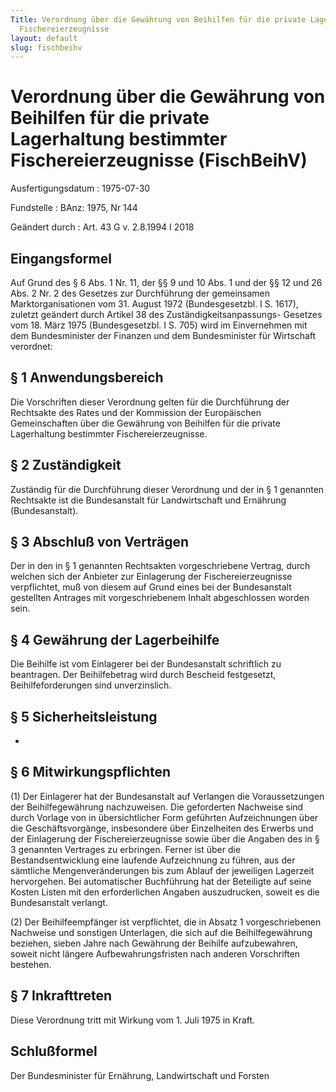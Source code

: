 ```yaml
---
Title: Verordnung über die Gewährung von Beihilfen für die private Lagerhaltung bestimmter
  Fischereierzeugnisse
layout: default
slug: fischbeihv
---
```


# Verordnung über die Gewährung von Beihilfen für die private Lagerhaltung bestimmter Fischereierzeugnisse (FischBeihV)

Ausfertigungsdatum
:   1975-07-30

Fundstelle
:   BAnz: 1975, Nr 144

Geändert durch
:   Art. 43 G v. 2.8.1994 I 2018


## Eingangsformel

Auf Grund des § 6 Abs. 1 Nr. 11, der §§ 9 und 10 Abs. 1 und der §§ 12
und 26 Abs. 2 Nr. 2 des Gesetzes zur Durchführung der gemeinsamen
Marktorganisationen vom 31. August 1972 (Bundesgesetzbl. I S. 1617),
zuletzt geändert durch Artikel 38 des Zuständigkeitsanpassungs-
Gesetzes vom 18. März 1975 (Bundesgesetzbl. I S. 705) wird im
Einvernehmen mit dem Bundesminister der Finanzen und dem
Bundesminister für Wirtschaft verordnet:


## § 1 Anwendungsbereich

Die Vorschriften dieser Verordnung gelten für die Durchführung der
Rechtsakte des Rates und der Kommission der Europäischen
Gemeinschaften über die Gewährung von Beihilfen für die private
Lagerhaltung bestimmter Fischereierzeugnisse.


## § 2 Zuständigkeit

Zuständig für die Durchführung dieser Verordnung und der in § 1
genannten Rechtsakte ist die Bundesanstalt für Landwirtschaft und
Ernährung (Bundesanstalt).


## § 3 Abschluß von Verträgen

Der in den in § 1 genannten Rechtsakten vorgeschriebene Vertrag, durch
welchen sich der Anbieter zur Einlagerung der Fischereierzeugnisse
verpflichtet, muß von diesem auf Grund eines bei der Bundesanstalt
gestellten Antrages mit vorgeschriebenem Inhalt abgeschlossen worden
sein.


## § 4 Gewährung der Lagerbeihilfe

Die Beihilfe ist vom Einlagerer bei der Bundesanstalt schriftlich zu
beantragen. Der Beihilfebetrag wird durch Bescheid festgesetzt,
Beihilfeforderungen sind unverzinslich.


## § 5 Sicherheitsleistung

-


## § 6 Mitwirkungspflichten

(1) Der Einlagerer hat der Bundesanstalt auf Verlangen die
Voraussetzungen der Beihilfegewährung nachzuweisen. Die geforderten
Nachweise sind durch Vorlage von in übersichtlicher Form geführten
Aufzeichnungen über die Geschäftsvorgänge, insbesondere über
Einzelheiten des Erwerbs und der Einlagerung der Fischereierzeugnisse
sowie über die Angaben des in § 3 genannten Vertrages zu erbringen.
Ferner ist über die Bestandsentwicklung eine laufende Aufzeichnung zu
führen, aus der sämtliche Mengenveränderungen bis zum Ablauf der
jeweiligen Lagerzeit hervorgehen. Bei automatischer Buchführung hat
der Beteiligte auf seine Kosten Listen mit den erforderlichen Angaben
auszudrucken, soweit es die Bundesanstalt verlangt.

(2) Der Beihilfeempfänger ist verpflichtet, die in Absatz 1
vorgeschriebenen Nachweise und sonstigen Unterlagen, die sich auf die
Beihilfegewährung beziehen, sieben Jahre nach Gewährung der Beihilfe
aufzubewahren, soweit nicht längere Aufbewahrungsfristen nach anderen
Vorschriften bestehen.


## § 7 Inkrafttreten

Diese Verordnung tritt mit Wirkung vom 1. Juli 1975 in Kraft.


## Schlußformel

Der Bundesminister für Ernährung, Landwirtschaft und Forsten

